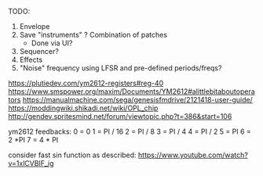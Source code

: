 TODO:
1. Envelope
1. Save "instruments" ? Combination of patches
    - Done via UI?
1. Sequencer?
1. Effects
1. "Noise" frequency using LFSR and pre-defined periods/freqs?

https://plutiedev.com/ym2612-registers#reg-40
https://www.smspower.org/maxim/Documents/YM2612#alittlebitaboutoperators
https://manualmachine.com/sega/genesisfmdrive/2121418-user-guide/
https://moddingwiki.shikadi.net/wiki/OPL_chip
http://gendev.spritesmind.net/forum/viewtopic.php?t=386&start=106

ym2612 feedbacks:
0 = 0
1 = PI / 16
2 = PI / 8
3 = PI / 4
4 = PI / 2
5 = PI
6 = 2 *PI
7 = 4 * PI

consider fast sin function as described:
https://www.youtube.com/watch?v=1xlCVBIF_ig